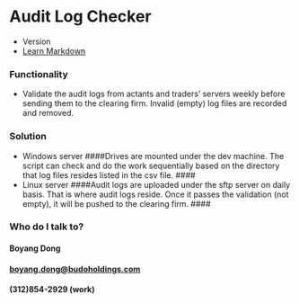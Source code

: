 # Audit Log Checker 
* Version
* [Learn Markdown](https://bitbucket.org/tutorials/markdowndemo)

### Functionality ###
* Validate the audit logs from actants and traders’ servers weekly before sending them to the clearing firm. Invalid (empty) log files are recorded and removed. 

### Solution ###
* Windows server
####Drives are mounted under the dev machine. The script can check and do the work sequentially based on the directory that log files resides listed in the csv file. ####
* Linux server
####Audit logs are uploaded under the sftp server on daily basis. That is where audit logs reside. Once it passes the validation (not empty), it will be pushed to the clearing firm. ####

### Who do I talk to? ###
#### Boyang Dong ####
#### boyang.dong@budoholdings.com ####
#### (312)854-2929 (work) ####
